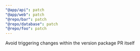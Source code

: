 ```yaml
---
"@app/api": patch
"@app/web": patch
"@repo/bar": patch
"@repo/database": patch
"@repo/foo": patch
---
```


Avoid triggering changes within the version package PR itself

